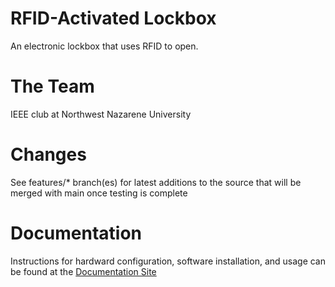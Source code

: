 # RFID-Activated Lockbox
An electronic lockbox that uses RFID to open.

# The Team
IEEE club at Northwest Nazarene University

# Changes
See features/* branch(es) for latest additions to the source that will be merged with main once testing is complete

# Documentation
Instructions for hardward configuration, software installation, and usage can be found at the [Documentation Site](https://werdna-b.github.io/mkdocs-test/)
